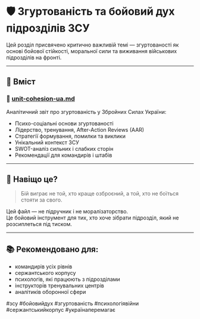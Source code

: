 # 🛡️ Згуртованість та бойовий дух підрозділів ЗСУ

Цей розділ присвячено критично важливій темі — згуртованості як основі бойової стійкості, моральної сили та виживання військових підрозділів на фронті.

---

## 📄 Вміст

### 🔹 [unit-cohesion-ua.md](unit-cohesion-ua.md)
Аналітичний звіт про згуртованість у Збройних Силах України:
- Психо-соціальні основи згуртованості
- Лідерство, тренування, After-Action Reviews (AAR)
- Стратегії формування, помилки та виклики
- Унікальний контекст ЗСУ
- SWOT-аналіз сильних і слабких сторін
- Рекомендації для командирів і штабів

---

## 🧠 Навіщо це?

> Бій виграє не той, хто краще озброєний, а той, хто не боїться стояти за свого.

Цей файл — не підручник і не моралізаторство.  
Це бойовий інструмент для тих, хто хоче зібрати підрозділ, який не розсиплеться під тиском.

---

## 📚 Рекомендовано для:

- командирів усіх рівнів
- сержантського корпусу
- психологів, які працюють з підрозділами
- інструкторів тренувальних центрів
- аналітиків оборонної сфери

#зсу #бойовийдух #згуртованість #психологіявійни #сержантськийкорпус #українаперемагає